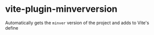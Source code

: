 # vite-plugin-minverversion
Automatically gets the `minver` version of the project and adds to Vite's define
